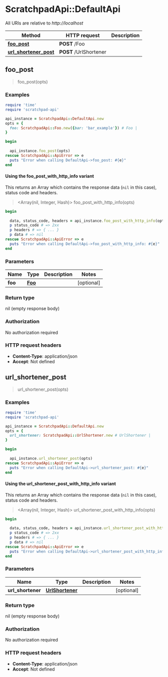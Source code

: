 # ScratchpadApi::DefaultApi

All URIs are relative to *http://localhost*

| Method | HTTP request | Description |
| ------ | ------------ | ----------- |
| [**foo_post**](DefaultApi.md#foo_post) | **POST** /Foo |  |
| [**url_shortener_post**](DefaultApi.md#url_shortener_post) | **POST** /UrlShortener |  |


## foo_post

> foo_post(opts)



### Examples

```ruby
require 'time'
require 'scratchpad-api'

api_instance = ScratchpadApi::DefaultApi.new
opts = {
  foo: ScratchpadApi::Foo.new({bar: 'bar_example'}) # Foo | 
}

begin
  
  api_instance.foo_post(opts)
rescue ScratchpadApi::ApiError => e
  puts "Error when calling DefaultApi->foo_post: #{e}"
end
```

#### Using the foo_post_with_http_info variant

This returns an Array which contains the response data (`nil` in this case), status code and headers.

> <Array(nil, Integer, Hash)> foo_post_with_http_info(opts)

```ruby
begin
  
  data, status_code, headers = api_instance.foo_post_with_http_info(opts)
  p status_code # => 2xx
  p headers # => { ... }
  p data # => nil
rescue ScratchpadApi::ApiError => e
  puts "Error when calling DefaultApi->foo_post_with_http_info: #{e}"
end
```

### Parameters

| Name | Type | Description | Notes |
| ---- | ---- | ----------- | ----- |
| **foo** | [**Foo**](Foo.md) |  | [optional] |

### Return type

nil (empty response body)

### Authorization

No authorization required

### HTTP request headers

- **Content-Type**: application/json
- **Accept**: Not defined


## url_shortener_post

> url_shortener_post(opts)



### Examples

```ruby
require 'time'
require 'scratchpad-api'

api_instance = ScratchpadApi::DefaultApi.new
opts = {
  url_shortener: ScratchpadApi::UrlShortener.new # UrlShortener | 
}

begin
  
  api_instance.url_shortener_post(opts)
rescue ScratchpadApi::ApiError => e
  puts "Error when calling DefaultApi->url_shortener_post: #{e}"
end
```

#### Using the url_shortener_post_with_http_info variant

This returns an Array which contains the response data (`nil` in this case), status code and headers.

> <Array(nil, Integer, Hash)> url_shortener_post_with_http_info(opts)

```ruby
begin
  
  data, status_code, headers = api_instance.url_shortener_post_with_http_info(opts)
  p status_code # => 2xx
  p headers # => { ... }
  p data # => nil
rescue ScratchpadApi::ApiError => e
  puts "Error when calling DefaultApi->url_shortener_post_with_http_info: #{e}"
end
```

### Parameters

| Name | Type | Description | Notes |
| ---- | ---- | ----------- | ----- |
| **url_shortener** | [**UrlShortener**](UrlShortener.md) |  | [optional] |

### Return type

nil (empty response body)

### Authorization

No authorization required

### HTTP request headers

- **Content-Type**: application/json
- **Accept**: Not defined

